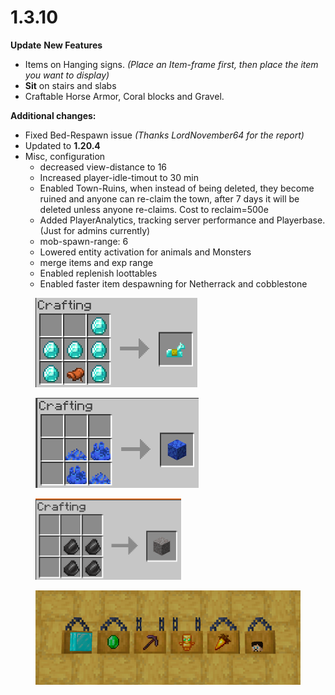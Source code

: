 # 1.3.10

**Update** **New Features**

* Items on Hanging signs. _(Place an Item-frame first, then place the item you want to display)_
* **Sit** on stairs and slabs
* Craftable Horse Armor, Coral blocks and Gravel.

**Additional changes:**

* Fixed Bed-Respawn issue _(Thanks LordNovember64 for the report)_
* Updated to **1.20.4**
* Misc, configuration
  * decreased view-distance to 16
  * Increased player-idle-timout to 30 min
  * Enabled Town-Ruins, when instead of being deleted, they become ruined and anyone can re-claim the town, after 7 days it will be deleted unless anyone re-claims. Cost to reclaim=500e
  * Added PlayerAnalytics, tracking server performance and Playerbase. (Just for admins currently)
  * mob-spawn-range: 6
  * Lowered entity activation for animals and Monsters
  * merge items and exp range
  * Enabled replenish loottables
  * Enabled faster item despawning for Netherrack and cobblestone

<div>

<figure><img src="../../../.gitbook/assets/image (79).png" alt=""><figcaption></figcaption></figure>

 

<figure><img src="../../../.gitbook/assets/image (80).png" alt=""><figcaption></figcaption></figure>

 

<figure><img src="../../../.gitbook/assets/image (6).webp" alt=""><figcaption></figcaption></figure>

 

<figure><img src="../../../.gitbook/assets/92b09a541ecf4b2beafe5c4a500b1640311e23e9.webp" alt=""><figcaption></figcaption></figure>

</div>
